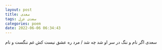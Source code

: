 ```yaml
---
layout: post
title: سعدی
tags: سعدی غزل
categories: poem
date: 2022-06-06 06:34:43
---
```


سعدی اگر نام و ننگ در سر او شد چه شد / مرد ره عشق نیست کش غم ننگست و نام

